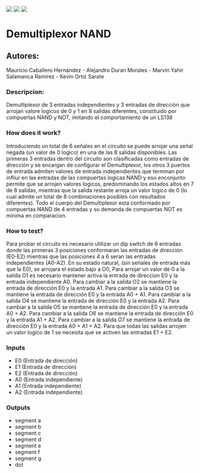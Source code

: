 ![](../../workflows/gds/badge.svg) ![](../../workflows/docs/badge.svg) ![](../../workflows/wokwi_test/badge.svg)

# Demultiplexor NAND


## Autores: 
 Mauricio Caballero Hernández - Alejandro Duran Morales - Marvin Yahir Salamanca Ramirez - Kevin Ortiz Sarate


### Descripcion:
 Demultiplexor de 3 entradas independientes y 3 entradas de dirección que arrojan valore logicos de 0 y 1 en 8 salidas diferentes, constituido por compuertas NAND y NOT, imitando el comportamiento de un LS138


### How does it work?
 Introduciendo un total de 6 señales en el circuito se puede arrojar una señal negada (un valor de 0 logico) en una de las 8 salidas 
 disponibles. 
 Las primeras 3 entradas dentro del circuito son clasificadas como entradas de dirección y se encargan de configurar el Demultiplexor, 
 los 
 otros 3 puertos de entrada admiten valores de entrada independientes que terminan por infliur en las entradas de las compuertas logicas 
 NAND y eso enconjunto permite que se arrojen valores logicos, predominando los estados altos en 7 de 8 salidas, mientras que la salida 
 restante arroja un valor logico de 0 (lo cual admite un total de 8 combinaciones posibles con resultados diferentes). 
 Todo el cuerpo del Demultiplexor esta conformado por compuertas NAND de 4 entradas y su demanda de compuertas NOT es minima en 
 comparacion.


### How to test?
 Para probar el circuito es necesario utilizar un dip switch de 6 entradas donde las primeras 3 posiciones conformaran las entradas
 de dirección (E0-E2) mientras que las posiciones 4 a 6 seran las entradas independientes (A0-A2).
 En su estado natural, (sin señales de entrada más que la E0), se arrojara el estado bajo a O0, 
 Para arrojar un valor de 0 a la salida O1 es necesario mantener activa la entrada de direccion E0 y la entrada independiente A0. 
 Para cambiar a la salida O2 se mantiene la entrada de dirección E0 y la entrada A1.
 Para cambiar a la salida O3 se mantiene la entrada de dirección E0 y la entrada A0 + A1.
 Para cambiar a la salida O4 se mantiene la entrada de dirección E0 y la entrada A2.
 Para cambiar a la salida O5 se mantiene la entrada de dirección E0 y la entrada A0 + A2.
 Para cambiar a la salida O6 se mantiene la entrada de dirección E0 y la entrada A1 + A2.
 Para cambiar a la salida O7 se mantiene la entrada de dirección E0 y la entrada A0 + A1 + A2.
 Para que todas las salidas arrojen un valor logico de 1 se necesita que se activen las entradas E1 + E2.



### Inputs
  - E0 (Entrada de dirección)
  - E1 (Entrada de dirección)
  - E2 (Entrada de dirección)
  - A0 (Entrada independiente)
  - A1 (Entrada independiente)
  - A2 (Entrada independiente)


### Outputs
  - segment a
  - segment b
  - segment c
  - segment d
  - segment e
  - segment f
  - segment g
  - dot

